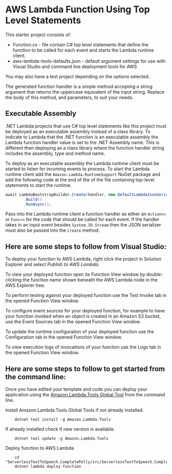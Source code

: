 # AWS Lambda Function Using Top Level Statements

This starter project consists of:
* Function.cs - file contain C# top level statements that define the function to be called for each event and starts the Lambda runtime client.
* aws-lambda-tools-defaults.json - default argument settings for use with Visual Studio and command line deployment tools for AWS

You may also have a test project depending on the options selected.

The generated function handler is a simple method accepting a string argument that returns the uppercase equivalent of the input string. Replace the body of this method, and parameters, to suit your needs.

## Executable Assembly

.NET Lambda projects that use C# top level statements like this project must be deployed as an executable assembly instead of a class library. To indicate to Lambda that the .NET function is an executable assembly the 
Lambda function handler value is set to the .NET Assembly name. This is different then deploying as a class library where the function handler string includes the assembly, type and method name.

To deploy as an executable assembly the Lambda runtime client must be started to listen for incoming events to process. To start
the Lambda runtime client add the `Amazon.Lambda.RuntimeSupport` NuGet package and add the following code at the end of the
of the file containing top-level statements to start the runtime.

```csharp
await LambdaBootstrapBuilder.Create(handler, new DefaultLambdaJsonSerializer())
        .Build()
        .RunAsync();
```

Pass into the Lambda runtime client a function handler as either an `Action<>` or `Func<>` for the code that 
should be called for each event. If the handler takes in an input event besides `System.IO.Stream` then
the JSON serializer must also be passed into the `Create` method.


## Here are some steps to follow from Visual Studio:

To deploy your function to AWS Lambda, right click the project in Solution Explorer and select *Publish to AWS Lambda*.

To view your deployed function open its Function View window by double-clicking the function name shown beneath the AWS Lambda node in the AWS Explorer tree.

To perform testing against your deployed function use the Test Invoke tab in the opened Function View window.

To configure event sources for your deployed function, for example to have your function invoked when an object is created in an Amazon S3 bucket, use the Event Sources tab in the opened Function View window.

To update the runtime configuration of your deployed function use the Configuration tab in the opened Function View window.

To view execution logs of invocations of your function use the Logs tab in the opened Function View window.

## Here are some steps to follow to get started from the command line:

Once you have edited your template and code you can deploy your application using the [Amazon.Lambda.Tools Global Tool](https://github.com/aws/aws-extensions-for-dotnet-cli#aws-lambda-amazonlambdatools) from the command line.

Install Amazon.Lambda.Tools Global Tools if not already installed.
```
    dotnet tool install -g Amazon.Lambda.Tools
```

If already installed check if new version is available.
```
    dotnet tool update -g Amazon.Lambda.Tools
```

Deploy function to AWS Lambda
```
    cd "ServerlessTextToSpeech.CompletePolly/src/ServerlessTextToSpeech.CompletePolly"
    dotnet lambda deploy-function
```